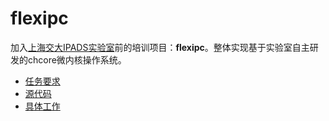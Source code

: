 # flexipc
 加入[上海交大IPADS实验室](https://ipads.se.sjtu.edu.cn/zh/)前的培训项目：**flexipc**。整体实现基于实验室自主研发的chcore微内核操作系统。

+ [任务要求](任务.md)
+ [源代码](chcore)
+ [具体工作](具体工作)

